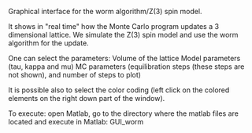 Graphical interface for the worm algorithm/Z(3) spin model.  

It shows in "real time" how the Monte Carlo program updates a 3 dimensional lattice.
We simulate the Z(3) spin model and use the worm algorithm for the update.

One can select the parameters:
Volume of the lattice
Model parameters (tau, kappa and mu)
MC parameters (equilibration steps (these steps are not shown), and number of steps to plot)

It is possible also to select the color coding (left click on the colored elements on the right
down part of the window).

To execute:  open Matlab, go to the directory where the matlab files are located and 
execute in Matlab: GUI_worm



